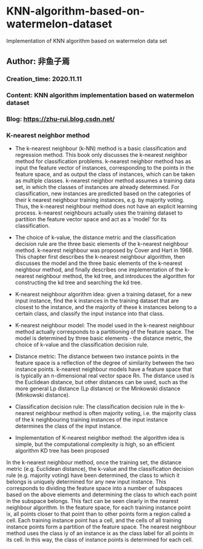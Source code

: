 # KNN-algorithm-based-on-watermelon-dataset
Implementation of KNN algorithm based on watermelon data set
## Author: 非鱼子焉
### Creation_time: 2020.11.11
### Content: KNN algorithm implementation based on watermelon dataset
### Blog: https://zhu-rui.blog.csdn.net/


### K-nearest neighbor method
- The k-nearest neighbour (k-NN) method is a basic classification and regression method. This book only discusses the k-nearest neighbor method for classification problems. k-nearest neighbor method has as input the feature vector of instances, corresponding to the points in the feature space, and as output the class of instances, which can be taken as multiple classes. k-nearest neighbor method assumes a training data set, in which the classes of instances are already determined. For classification, new instances are predicted based on the categories of their k nearest neighbour training instances, e.g. by majority voting. Thus, the k-nearest neighbour method does not have an explicit learning process. k-nearest neighbours actually uses the training dataset to partition the feature vector space and act as a 'model' for its classification.

- The choice of k-value, the distance metric and the classification decision rule are the three basic elements of the k-nearest neighbour method. k-nearest neighbour was proposed by Cover and Hart in 1968. This chapter first describes the k-nearest neighbour algorithm, then discusses the model and the three basic elements of the k-nearest neighbour method, and finally describes one implementation of the k-nearest neighbour method, the kd tree, and introduces the algorithm for constructing the kd tree and searching the kd tree.

- K-nearest neighbour algorithm idea: given a training dataset, for a new input instance, find the k instances in the training dataset that are closest to the instance, and the majority of these k instances belong to a certain class, and classify the input instance into that class.

- K-nearest neighbour model: The model used in the k-nearest neighbour method actually corresponds to a partitioning of the feature space. The model is determined by three basic elements - the distance metric, the choice of k-value and the classification decision rule.
- Distance metric: The distance between two instance points in the feature space is a reflection of the degree of similarity between the two instance points. k-nearest neighbour models have a feature space that is typically an n-dimensional real vector space Rn. The distance used is the Euclidean distance, but other distances can be used, such as the more general Lp distance (Lp distance) or the Minkowski distance (Minkowski distance).
- Classification decision rule: The classification decision rule in the k-nearest neighbour method is often majority voting, i.e. the majority class of the k neighbouring training instances of the input instance determines the class of the input instance.

- Implementation of K-nearest neighbor method: the algorithm idea is simple, but the computational complexity is high, so an efficient algorithm KD tree has been proposed

In the k-nearest neighbour method, once the training set, the distance metric (e.g. Euclidean distance), the k-value and the classification decision rule (e.g. majority voting) have been determined, the class to which it belongs is uniquely determined for any new input instance. This corresponds to dividing the feature space into a number of subspaces based on the above elements and determining the class to which each point in the subspace belongs. This fact can be seen clearly in the nearest neighbour algorithm. In the feature space, for each training instance point ix, all points closer to that point than to other points form a region called a cell. Each training instance point has a cell, and the cells of all training instance points form a partition of the feature space. The nearest neighbour method uses the class iy of an instance ix as the class label for all points in its cell. In this way, the class of instance points is determined for each cell.

